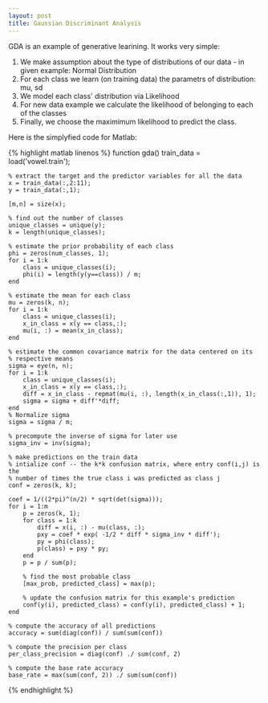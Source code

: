 ```yaml
---
layout: post
title: Gaussian Discriminant Analysis
---
```

GDA is an example of generative learining. It works very simple:

1. We make assumption about the type of distributions of our data - in given example: Normal Distribution
2. For each class we learn (on training data) the parametrs of distribution: mu, sd
3. We model each class' distribution via Likelihood
4. For new data example we calculate the likelihood of belonging to each of the classes
5. Finally, we choose the maximimum likelihood to predict the class.

Here is the simplyfied code for Matlab:


{% highlight matlab linenos %}
function gda()
    train_data = load('vowel.train');

    % extract the target and the predictor variables for all the data
    x = train_data(:,2:11);
    y = train_data(:,1);

    [m,n] = size(x);

    % find out the number of classes
    unique_classes = unique(y);
    k = length(unique_classes);

    % estimate the prior probability of each class
    phi = zeros(num_classes, 1);
    for i = 1:k
        class = unique_classes(i);
        phi(i) = length(y(y==class)) / m;
    end

    % estimate the mean for each class
    mu = zeros(k, n);
    for i = 1:k
        class = unique_classes(i);
        x_in_class = x(y == class,:);
        mu(i, :) = mean(x_in_class);
    end

    % estimate the common covariance matrix for the data centered on its
    % respective means
    sigma = eye(n, n);
    for i = 1:k
        class = unique_classes(i);
        x_in_class = x(y == class,:);
        diff = x_in_class - repmat(mu(i, :), length(x_in_class(:,1)), 1);
        sigma = sigma + diff'*diff;
    end
    % Normalize sigma
    sigma = sigma / m;
    
    % precompute the inverse of sigma for later use
    sigma_inv = inv(sigma);

    % make predictions on the train data
    % intialize conf -- the k*k confusion matrix, where entry conf(i,j) is the
    % number of times the true class i was predicted as class j
    conf = zeros(k, k);

    coef = 1/((2*pi)^(n/2) * sqrt(det(sigma)));
    for i = 1:m
        p = zeros(k, 1);
        for class = 1:k
            diff = x(i, :) - mu(class, :);
            pxy = coef * exp( -1/2 * diff * sigma_inv * diff');
            py = phi(class);
            p(class) = pxy * py;         
        end
        p = p / sum(p);

        % find the most probable class
        [max_prob, predicted_class] = max(p);

        % update the confusion matrix for this example's prediction
        conf(y(i), predicted_class) = conf(y(i), predicted_class) + 1;
    end
    
    % compute the accuracy of all predictions
    accuracy = sum(diag(conf)) / sum(sum(conf))

    % compute the precision per class
    per_class_precision = diag(conf) ./ sum(conf, 2)

    % compute the base rate accuracy
    base_rate = max(sum(conf, 2)) ./ sum(sum(conf))
{% endhighlight %}
